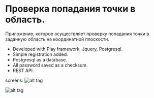 # Проверка попадания точки в область.

Приложение, которое осуществляет проверку попадания точки в заданную область на координатной плоскости.

- Developed with Play framework, Jquery, Postgresql.
- Simple registration added.
- Postgresql as a database.
- All password saved as a checksum.
- REST API.


screens:
  ![alt tag](https://github.com/yashin-alexander/Play-Jquery-Postgresql-project/blob/master/Screenshot%20from%202017-08-21%2014-32-41.png?raw=true)
  
  ![alt tag](https://github.com/yashin-alexander/Play-Jquery-Postgresql-project/blob/master/Screenshot%20from%202017-08-21%2014-38-51.png?raw=true)
